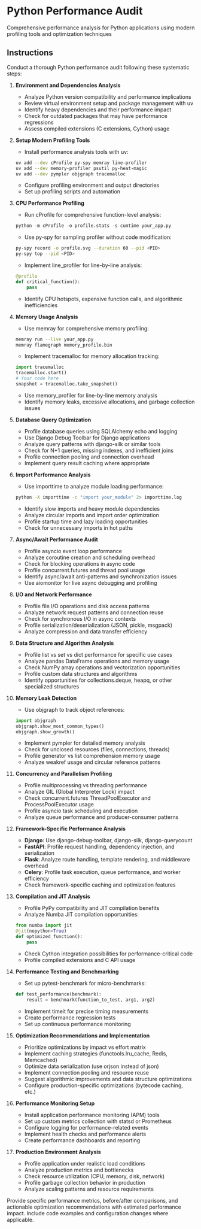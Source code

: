 # Python Performance Audit

Comprehensive performance analysis for Python applications using modern profiling tools and optimization techniques

## Instructions

Conduct a thorough Python performance audit following these systematic steps:

1. **Environment and Dependencies Analysis**
   - Analyze Python version compatibility and performance implications
   - Review virtual environment setup and package management with uv
   - Identify heavy dependencies and their performance impact
   - Check for outdated packages that may have performance regressions
   - Assess compiled extensions (C extensions, Cython) usage

2. **Setup Modern Profiling Tools**
   - Install performance analysis tools with uv:
   ```bash
   uv add --dev cProfile py-spy memray line-profiler
   uv add --dev memory-profiler psutil py-heat-magic
   uv add --dev pympler objgraph tracemalloc
   ```
   - Configure profiling environment and output directories
   - Set up profiling scripts and automation

3. **CPU Performance Profiling**
   - Run cProfile for comprehensive function-level analysis:
   ```python
   python -m cProfile -o profile.stats -s cumtime your_app.py
   ```
   - Use py-spy for sampling profiler without code modification:
   ```bash
   py-spy record -o profile.svg --duration 60 --pid <PID>
   py-spy top --pid <PID>
   ```
   - Implement line_profiler for line-by-line analysis:
   ```python
   @profile
   def critical_function():
       pass
   ```
   - Identify CPU hotspots, expensive function calls, and algorithmic inefficiencies

4. **Memory Usage Analysis**
   - Use memray for comprehensive memory profiling:
   ```bash
   memray run --live your_app.py
   memray flamegraph memory_profile.bin
   ```
   - Implement tracemalloc for memory allocation tracking:
   ```python
   import tracemalloc
   tracemalloc.start()
   # Your code here
   snapshot = tracemalloc.take_snapshot()
   ```
   - Use memory_profiler for line-by-line memory analysis
   - Identify memory leaks, excessive allocations, and garbage collection issues

5. **Database Query Optimization**
   - Profile database queries using SQLAlchemy echo and logging
   - Use Django Debug Toolbar for Django applications
   - Analyze query patterns with django-silk or similar tools
   - Check for N+1 queries, missing indexes, and inefficient joins
   - Profile connection pooling and connection overhead
   - Implement query result caching where appropriate

6. **Import Performance Analysis**
   - Use importtime to analyze module loading performance:
   ```bash
   python -X importtime -c "import your_module" 2> importtime.log
   ```
   - Identify slow imports and heavy module dependencies
   - Analyze circular imports and import order optimization
   - Profile startup time and lazy loading opportunities
   - Check for unnecessary imports in hot paths

7. **Async/Await Performance Audit**
   - Profile asyncio event loop performance
   - Analyze coroutine creation and scheduling overhead
   - Check for blocking operations in async code
   - Profile concurrent.futures and thread pool usage
   - Identify async/await anti-patterns and synchronization issues
   - Use aiomonitor for live async debugging and profiling

8. **I/O and Network Performance**
   - Profile file I/O operations and disk access patterns
   - Analyze network request patterns and connection reuse
   - Check for synchronous I/O in async contexts
   - Profile serialization/deserialization (JSON, pickle, msgpack)
   - Analyze compression and data transfer efficiency

9. **Data Structure and Algorithm Analysis**
   - Profile list vs set vs dict performance for specific use cases
   - Analyze pandas DataFrame operations and memory usage
   - Check NumPy array operations and vectorization opportunities
   - Profile custom data structures and algorithms
   - Identify opportunities for collections.deque, heapq, or other specialized structures

10. **Memory Leak Detection**
    - Use objgraph to track object references:
    ```python
    import objgraph
    objgraph.show_most_common_types()
    objgraph.show_growth()
    ```
    - Implement pympler for detailed memory analysis
    - Check for unclosed resources (files, connections, threads)
    - Profile generator vs list comprehension memory usage
    - Analyze weakref usage and circular reference patterns

11. **Concurrency and Parallelism Profiling**
    - Profile multiprocessing vs threading performance
    - Analyze GIL (Global Interpreter Lock) impact
    - Check concurrent.futures ThreadPoolExecutor and ProcessPoolExecutor usage
    - Profile asyncio task scheduling and execution
    - Analyze queue performance and producer-consumer patterns

12. **Framework-Specific Performance Analysis**
    - **Django**: Use django-debug-toolbar, django-silk, django-querycount
    - **FastAPI**: Profile request handling, dependency injection, and serialization
    - **Flask**: Analyze route handling, template rendering, and middleware overhead
    - **Celery**: Profile task execution, queue performance, and worker efficiency
    - Check framework-specific caching and optimization features

13. **Compilation and JIT Analysis**
    - Profile PyPy compatibility and JIT compilation benefits
    - Analyze Numba JIT compilation opportunities:
    ```python
    from numba import jit
    @jit(nopython=True)
    def optimized_function():
        pass
    ```
    - Check Cython integration possibilities for performance-critical code
    - Profile compiled extensions and C API usage

14. **Performance Testing and Benchmarking**
    - Set up pytest-benchmark for micro-benchmarks:
    ```python
    def test_performance(benchmark):
        result = benchmark(function_to_test, arg1, arg2)
    ```
    - Implement timeit for precise timing measurements
    - Create performance regression tests
    - Set up continuous performance monitoring

15. **Optimization Recommendations and Implementation**
    - Prioritize optimizations by impact vs effort matrix
    - Implement caching strategies (functools.lru_cache, Redis, Memcached)
    - Optimize data serialization (use orjson instead of json)
    - Implement connection pooling and resource reuse
    - Suggest algorithmic improvements and data structure optimizations
    - Configure production-specific optimizations (bytecode caching, etc.)

16. **Performance Monitoring Setup**
    - Install application performance monitoring (APM) tools
    - Set up custom metrics collection with statsd or Prometheus
    - Configure logging for performance-related events
    - Implement health checks and performance alerts
    - Create performance dashboards and reporting

17. **Production Environment Analysis**
    - Profile application under realistic load conditions
    - Analyze production metrics and bottlenecks
    - Check resource utilization (CPU, memory, disk, network)
    - Profile garbage collection behavior in production
    - Analyze scaling patterns and resource requirements

Provide specific performance metrics, before/after comparisons, and actionable optimization recommendations with estimated performance impact. Include code examples and configuration changes where applicable.
